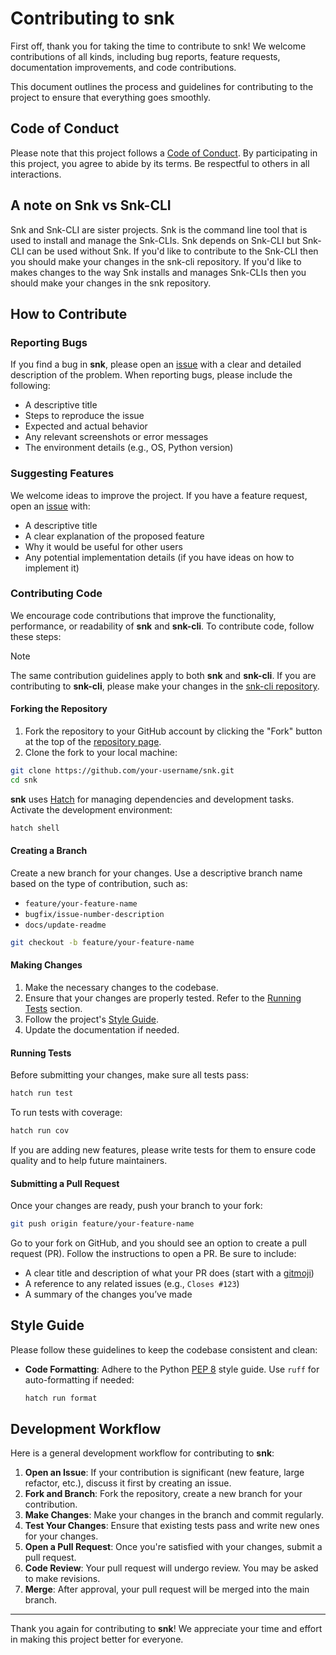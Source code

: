 # Contributing to snk

First off, thank you for taking the time to contribute to snk! We welcome contributions of all kinds, including bug reports, feature requests, documentation improvements, and code contributions.

This document outlines the process and guidelines for contributing to the project to ensure that everything goes smoothly.

## Code of Conduct

Please note that this project follows a [Code of Conduct](https://github.com/Wytamma/snk?tab=coc-ov-file#readme). By participating in this project, you agree to abide by its terms. Be respectful to others in all interactions.

## A note on Snk vs Snk-CLI

Snk and Snk-CLI are sister projects. Snk is the command line tool that is used to install and manage the Snk-CLIs. Snk depends on Snk-CLI but Snk-CLI can be used without Snk. If you'd like to contribute to the Snk-CLI then you should make your changes in the snk-cli repository. If you'd like to makes changes to the way Snk installs and manages Snk-CLIs then you should make your changes in the snk repository.

## How to Contribute

### Reporting Bugs

If you find a bug in **snk**, please open an [issue](https://github.com/Wytamma/snk/issues) with a clear and detailed description of the problem. When reporting bugs, please include the following:

- A descriptive title
- Steps to reproduce the issue
- Expected and actual behavior
- Any relevant screenshots or error messages
- The environment details (e.g., OS, Python version)

### Suggesting Features

We welcome ideas to improve the project. If you have a feature request, open an [issue](https://github.com/Wytamma/snk/issues) with:

- A descriptive title
- A clear explanation of the proposed feature
- Why it would be useful for other users
- Any potential implementation details (if you have ideas on how to implement it)

### Contributing Code

We encourage code contributions that improve the functionality, performance, or readability of **snk** and **snk-cli**. To contribute code, follow these steps:

>[!note]
>The same contribution guidelines apply to both **snk** and **snk-cli**. If you are contributing to **snk-cli**, please make your changes in the [snk-cli repository](https://github.com/Wytamma/snk-cli).

#### Forking the Repository

1. Fork the repository to your GitHub account by clicking the "Fork" button at the top of the [repository page](https://github.com/Wytamma/snk).
2. Clone the fork to your local machine:

```bash
git clone https://github.com/your-username/snk.git
cd snk
```

**snk** uses [Hatch](https://hatch.pypa.io/latest/) for managing dependencies and development tasks. Activate the development environment:

```bash
hatch shell
```

#### Creating a Branch

Create a new branch for your changes. Use a descriptive branch name based on the type of contribution, such as:

- `feature/your-feature-name`
- `bugfix/issue-number-description`
- `docs/update-readme`

```bash
git checkout -b feature/your-feature-name
```

#### Making Changes

1. Make the necessary changes to the codebase.
2. Ensure that your changes are properly tested. Refer to the [Running Tests](#running-tests) section.
3. Follow the project's [Style Guide](#style-guide).
4. Update the documentation if needed.

#### Running Tests

Before submitting your changes, make sure all tests pass:

```bash
hatch run test
```

To run tests with coverage:

```bash
hatch run cov
```

If you are adding new features, please write tests for them to ensure code quality and to help future maintainers.

#### Submitting a Pull Request

Once your changes are ready, push your branch to your fork:

```bash
git push origin feature/your-feature-name
```

Go to your fork on GitHub, and you should see an option to create a pull request (PR). Follow the instructions to open a PR. Be sure to include:

- A clear title and description of what your PR does (start with a [gitmoji](https://gitmoji.dev/))
- A reference to any related issues (e.g., `Closes #123`)
- A summary of the changes you’ve made

## Style Guide

Please follow these guidelines to keep the codebase consistent and clean:

- **Code Formatting**: Adhere to the Python [PEP 8](https://www.python.org/dev/peps/pep-0008/) style guide. Use `ruff` for auto-formatting if needed:

  ```bash
  hatch run format
  ```

## Development Workflow

Here is a general development workflow for contributing to **snk**:

1. **Open an Issue**: If your contribution is significant (new feature, large refactor, etc.), discuss it first by creating an issue.
2. **Fork and Branch**: Fork the repository, create a new branch for your contribution.
3. **Make Changes**: Make your changes in the branch and commit regularly.
4. **Test Your Changes**: Ensure that existing tests pass and write new ones for your changes.
5. **Open a Pull Request**: Once you're satisfied with your changes, submit a pull request.
6. **Code Review**: Your pull request will undergo review. You may be asked to make revisions.
7. **Merge**: After approval, your pull request will be merged into the main branch.

---

Thank you again for contributing to **snk**! We appreciate your time and effort in making this project better for everyone.

